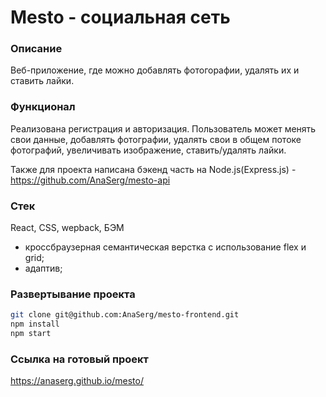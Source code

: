 # Mesto - социальная сеть

### Описание

Веб-приложение, где можно добавлять фотогорафии, удалять их и ставить лайки.

### Функционал

Реализована регистрация и авторизация. Пользователь может менять свои данные, добавлять фотографии, удалять свои в общем потоке фотографий, увеличивать изображение, ставить/удалять лайки.

Также для проекта написана бэкенд часть на Node.js(Express.js) - https://github.com/AnaSerg/mesto-api

### Стек

React, CSS, wepback, БЭМ

* кроссбраузерная семантическая верстка с использование flex и grid;
* адаптив;


### Развертывание проекта

```sh
git clone git@github.com:AnaSerg/mesto-frontend.git
npm install
npm start
```

### Ссылка на готовый проект
https://anaserg.github.io/mesto/
